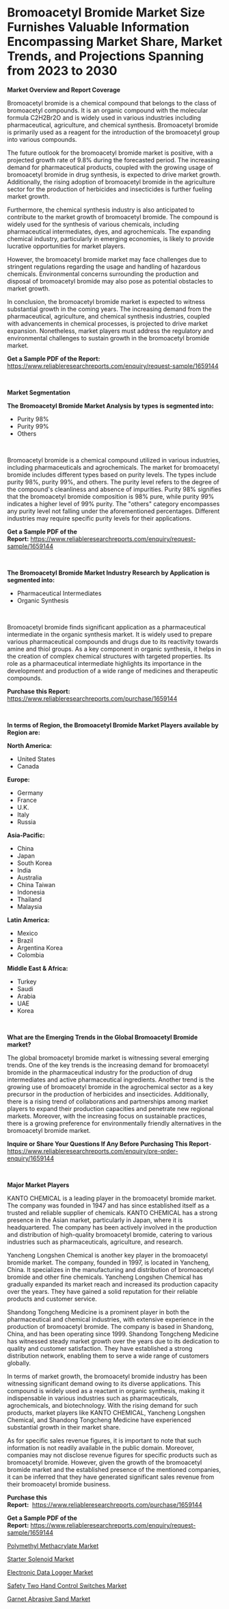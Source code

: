 <p><h1>Bromoacetyl Bromide Market Size Furnishes Valuable Information Encompassing Market Share, Market Trends, and Projections Spanning from 2023 to 2030</h1></p><p><strong>Market Overview and Report Coverage</strong></p>
<p><p>Bromoacetyl bromide is a chemical compound that belongs to the class of bromoacetyl compounds. It is an organic compound with the molecular formula C2H2Br2O and is widely used in various industries including pharmaceutical, agriculture, and chemical synthesis. Bromoacetyl bromide is primarily used as a reagent for the introduction of the bromoacetyl group into various compounds.</p><p>The future outlook for the bromoacetyl bromide market is positive, with a projected growth rate of 9.8% during the forecasted period. The increasing demand for pharmaceutical products, coupled with the growing usage of bromoacetyl bromide in drug synthesis, is expected to drive market growth. Additionally, the rising adoption of bromoacetyl bromide in the agriculture sector for the production of herbicides and insecticides is further fueling market growth.</p><p>Furthermore, the chemical synthesis industry is also anticipated to contribute to the market growth of bromoacetyl bromide. The compound is widely used for the synthesis of various chemicals, including pharmaceutical intermediates, dyes, and agrochemicals. The expanding chemical industry, particularly in emerging economies, is likely to provide lucrative opportunities for market players.</p><p>However, the bromoacetyl bromide market may face challenges due to stringent regulations regarding the usage and handling of hazardous chemicals. Environmental concerns surrounding the production and disposal of bromoacetyl bromide may also pose as potential obstacles to market growth.</p><p>In conclusion, the bromoacetyl bromide market is expected to witness substantial growth in the coming years. The increasing demand from the pharmaceutical, agriculture, and chemical synthesis industries, coupled with advancements in chemical processes, is projected to drive market expansion. Nonetheless, market players must address the regulatory and environmental challenges to sustain growth in the bromoacetyl bromide market.</p></p>
<p><strong>Get a Sample PDF of the Report:</strong> <a href="https://www.reliableresearchreports.com/enquiry/request-sample/1659144">https://www.reliableresearchreports.com/enquiry/request-sample/1659144</a></p>
<p>&nbsp;</p>
<p><strong>Market Segmentation</strong></p>
<p><strong>The Bromoacetyl Bromide Market Analysis by types is segmented into:</strong></p>
<p><ul><li>Purity 98%</li><li>Purity 99%</li><li>Others</li></ul></p>
<p>&nbsp;</p>
<p><p>Bromoacetyl bromide is a chemical compound utilized in various industries, including pharmaceuticals and agrochemicals. The market for bromoacetyl bromide includes different types based on purity levels. The types include purity 98%, purity 99%, and others. The purity level refers to the degree of the compound's cleanliness and absence of impurities. Purity 98% signifies that the bromoacetyl bromide composition is 98% pure, while purity 99% indicates a higher level of 99% purity. The "others" category encompasses any purity level not falling under the aforementioned percentages. Different industries may require specific purity levels for their applications.</p></p>
<p><strong>Get a Sample PDF of the Report:</strong>&nbsp;<a href="https://www.reliableresearchreports.com/enquiry/request-sample/1659144">https://www.reliableresearchreports.com/enquiry/request-sample/1659144</a></p>
<p>&nbsp;</p>
<p><strong>The Bromoacetyl Bromide Market Industry Research by Application is segmented into:</strong></p>
<p><ul><li>Pharmaceutical Intermediates</li><li>Organic Synthesis</li></ul></p>
<p>&nbsp;</p>
<p><p>Bromoacetyl bromide finds significant application as a pharmaceutical intermediate in the organic synthesis market. It is widely used to prepare various pharmaceutical compounds and drugs due to its reactivity towards amine and thiol groups. As a key component in organic synthesis, it helps in the creation of complex chemical structures with targeted properties. Its role as a pharmaceutical intermediate highlights its importance in the development and production of a wide range of medicines and therapeutic compounds.</p></p>
<p><strong>Purchase this Report:</strong>&nbsp; <a href="https://www.reliableresearchreports.com/purchase/1659144">https://www.reliableresearchreports.com/purchase/1659144</a></p>
<p>&nbsp;</p>
<p><strong>In terms of Region, the Bromoacetyl Bromide Market Players available by Region are:</strong></p>
<p>
    <p> <strong> North America: </strong>
        <ul>
            <li>United States</li>
            <li>Canada</li>
        </ul>
        </p> 
    <p> <strong> Europe: </strong>
        <ul>
            <li>Germany</li>
            <li>France</li>
            <li>U.K.</li>
            <li>Italy</li>
            <li>Russia</li>
        </ul>
        </p> 
    <p> <strong> Asia-Pacific: </strong>
        <ul>
            <li>China</li>
            <li>Japan</li>
            <li>South Korea</li>
            <li>India</li>
            <li>Australia</li>
            <li>China Taiwan</li>
            <li>Indonesia</li>
            <li>Thailand</li>
            <li>Malaysia</li>
        </ul>
        </p> 
    <p> <strong> Latin America: </strong>
        <ul>
            <li>Mexico</li>
            <li>Brazil</li>
            <li>Argentina Korea</li>
            <li>Colombia</li>
        </ul>
        </p> 
    <p> <strong> Middle East & Africa: </strong>
        <ul>
            <li>Turkey</li>
            <li>Saudi</li>
            <li>Arabia</li>
            <li>UAE</li>
            <li>Korea</li>
        </ul>
    </p>
    </p>
<p>&nbsp;</p>
<p><strong>What are the Emerging Trends in the Global Bromoacetyl Bromide market?</strong></p>
<p><p>The global bromoacetyl bromide market is witnessing several emerging trends. One of the key trends is the increasing demand for bromoacetyl bromide in the pharmaceutical industry for the production of drug intermediates and active pharmaceutical ingredients. Another trend is the growing use of bromoacetyl bromide in the agrochemical sector as a key precursor in the production of herbicides and insecticides. Additionally, there is a rising trend of collaborations and partnerships among market players to expand their production capacities and penetrate new regional markets. Moreover, with the increasing focus on sustainable practices, there is a growing preference for environmentally friendly alternatives in the bromoacetyl bromide market.</p></p>
<p><strong>Inquire or Share Your Questions If Any Before Purchasing This Report</strong>- <a href="https://www.reliableresearchreports.com/enquiry/pre-order-enquiry/1659144">https://www.reliableresearchreports.com/enquiry/pre-order-enquiry/1659144</a></p>
<p>&nbsp;</p>
<p><strong>Major Market Players</strong></p>
<p><p>KANTO CHEMICAL is a leading player in the bromoacetyl bromide market. The company was founded in 1947 and has since established itself as a trusted and reliable supplier of chemicals. KANTO CHEMICAL has a strong presence in the Asian market, particularly in Japan, where it is headquartered. The company has been actively involved in the production and distribution of high-quality bromoacetyl bromide, catering to various industries such as pharmaceuticals, agriculture, and research.</p><p>Yancheng Longshen Chemical is another key player in the bromoacetyl bromide market. The company, founded in 1997, is located in Yancheng, China. It specializes in the manufacturing and distribution of bromoacetyl bromide and other fine chemicals. Yancheng Longshen Chemical has gradually expanded its market reach and increased its production capacity over the years. They have gained a solid reputation for their reliable products and customer service.</p><p>Shandong Tongcheng Medicine is a prominent player in both the pharmaceutical and chemical industries, with extensive experience in the production of bromoacetyl bromide. The company is based in Shandong, China, and has been operating since 1999. Shandong Tongcheng Medicine has witnessed steady market growth over the years due to its dedication to quality and customer satisfaction. They have established a strong distribution network, enabling them to serve a wide range of customers globally.</p><p>In terms of market growth, the bromoacetyl bromide industry has been witnessing significant demand owing to its diverse applications. This compound is widely used as a reactant in organic synthesis, making it indispensable in various industries such as pharmaceuticals, agrochemicals, and biotechnology. With the rising demand for such products, market players like KANTO CHEMICAL, Yancheng Longshen Chemical, and Shandong Tongcheng Medicine have experienced substantial growth in their market share.</p><p>As for specific sales revenue figures, it is important to note that such information is not readily available in the public domain. Moreover, companies may not disclose revenue figures for specific products such as bromoacetyl bromide. However, given the growth of the bromoacetyl bromide market and the established presence of the mentioned companies, it can be inferred that they have generated significant sales revenue from their bromoacetyl bromide business.</p></p>
<p><strong>Purchase this Report:</strong>&nbsp;&nbsp;<a href="https://www.reliableresearchreports.com/purchase/1659144">https://www.reliableresearchreports.com/purchase/1659144</a></p>
<p></p>
<p><strong>Get a Sample PDF of the Report:</strong>&nbsp;<a href="https://www.reliableresearchreports.com/enquiry/request-sample/1659144">https://www.reliableresearchreports.com/enquiry/request-sample/1659144</a></p>
<p><p><a href="https://github.com/Chiragrp26/Market-Research-Report-List-1/blob/main/polymethyl-methacrylate-market.md">Polymethyl Methacrylate Market</a></p><p><a href="https://medium.com/@adolfoadams1988/starter-solenoid-market-size-reveals-the-best-marketing-channels-in-global-industry-796b28d5a5fb">Starter Solenoid Market</a></p><p><a href="https://medium.com/@karleeprice82/electronic-data-logger-market-insights-into-market-cagr-market-trends-and-growth-strategies-a9d65d233180">Electronic Data Logger Market</a></p><p><a href="https://medium.com/@rosaerluke/safety-two-hand-control-switches-market-size-market-outlook-and-market-forecast-2023-to-2030-f4ffa9533059">Safety Two Hand Control Switches Market</a></p><p><a href="https://github.com/AKSHATREPORTPRIME/Market-Research-Report-List-1/blob/main/garnet-abrasive-sand-market.md">Garnet Abrasive Sand Market</a></p></p>
